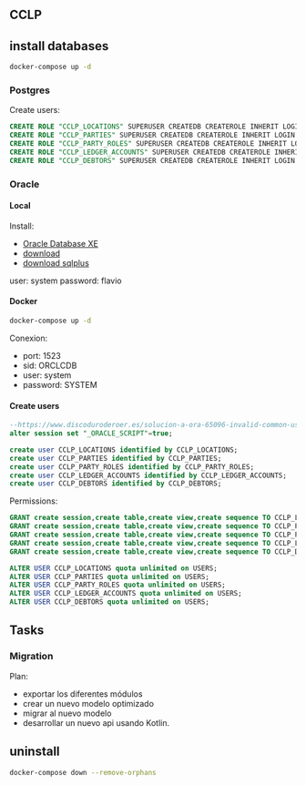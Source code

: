 ## CCLP

## install databases

``` sh
docker-compose up -d
```

### Postgres

 Create users:

```sql
CREATE ROLE "CCLP_LOCATIONS" SUPERUSER CREATEDB CREATEROLE INHERIT LOGIN PASSWORD 'CCLP_LOCATIONS';
CREATE ROLE "CCLP_PARTIES" SUPERUSER CREATEDB CREATEROLE INHERIT LOGIN PASSWORD 'CCLP_PARTIES';
CREATE ROLE "CCLP_PARTY_ROLES" SUPERUSER CREATEDB CREATEROLE INHERIT LOGIN PASSWORD 'CCLP_PARTY_ROLES';
CREATE ROLE "CCLP_LEDGER_ACCOUNTS" SUPERUSER CREATEDB CREATEROLE INHERIT LOGIN PASSWORD 'CCLP_LEDGER_ACCOUNTS';
CREATE ROLE "CCLP_DEBTORS" SUPERUSER CREATEDB CREATEROLE INHERIT LOGIN PASSWORD 'CCLP_DEBTORS';
```

### Oracle

#### Local

Install:

- [Oracle Database XE](https://www.oracle.com/es/database/technologies/appdev/xe.html)
- [download](https://www.oracle.com/database/technologies/xe18c-downloads.html)
- [download sqlplus](https://www.oracle.com/database/technologies/instant-client/winx64-64-downloads.html)

user: system
password: flavio

#### Docker

``` sh
docker-compose up -d
```

Conexion:

- port: 1523
- sid: ORCLCDB
- user: system
- password: SYSTEM

#### Create users

```sql
--https://www.discoduroderoer.es/solucion-a-ora-65096-invalid-common-user-or-role-name-en-oracle/
alter session set "_ORACLE_SCRIPT"=true;

create user CCLP_LOCATIONS identified by CCLP_LOCATIONS;
create user CCLP_PARTIES identified by CCLP_PARTIES;
create user CCLP_PARTY_ROLES identified by CCLP_PARTY_ROLES;
create user CCLP_LEDGER_ACCOUNTS identified by CCLP_LEDGER_ACCOUNTS;
create user CCLP_DEBTORS identified by CCLP_DEBTORS;
```

Permissions:

```sql
GRANT create session,create table,create view,create sequence TO CCLP_LOCATIONS;
GRANT create session,create table,create view,create sequence TO CCLP_PARTIES;
GRANT create session,create table,create view,create sequence TO CCLP_PARTY_ROLES;
GRANT create session,create table,create view,create sequence TO CCLP_LEDGER_ACCOUNTS;
GRANT create session,create table,create view,create sequence TO CCLP_DEBTORS;

ALTER USER CCLP_LOCATIONS quota unlimited on USERS;
ALTER USER CCLP_PARTIES quota unlimited on USERS;
ALTER USER CCLP_PARTY_ROLES quota unlimited on USERS;
ALTER USER CCLP_LEDGER_ACCOUNTS quota unlimited on USERS;
ALTER USER CCLP_DEBTORS quota unlimited on USERS;
```

## Tasks

### Migration

Plan:

- exportar los diferentes módulos
- crear un nuevo modelo optimizado
- migrar al nuevo modelo
- desarrollar un nuevo api usando Kotlin.

## uninstall

``` sh
docker-compose down --remove-orphans
```
